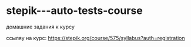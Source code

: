﻿# stepik---auto-tests-course
домашние задания к курсу


ссыляу на курс: https://stepik.org/course/575/syllabus?auth=registration